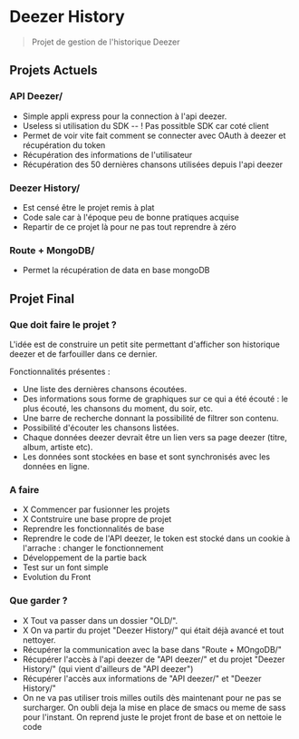 Deezer History
===============

> Projet de gestion de l'historique Deezer  


Projets Actuels
---------------

### API Deezer/

 - Simple appli express pour la connection à l'api deezer.
 - Useless si utilisation du SDK -- ! Pas possitble SDK car coté client
 - Permet de voir vite fait comment se connecter avec OAuth à deezer et récupération du token
 - Récupération des informations de l'utilisateur
 - Récupération des 50 dernières chansons utilisées depuis l'api deezer

### Deezer History/  

 - Est censé être le projet remis à plat
 - Code sale car à l'époque peu de bonne pratiques acquise
 - Repartir de ce projet là pour ne pas tout reprendre à zéro


### Route + MongoDB/  

 - Permet la récupération de data en base mongoDB


Projet Final
------------

### Que doit faire le projet ?

L'idée est de construire un petit site permettant d'afficher son historique deezer et de farfouiller dans ce dernier.  
  
Fonctionnalités présentes : 
 - Une liste des dernières chansons écoutées.
 - Des informations sous forme de graphiques sur ce qui a été écouté : le plus écouté, les chansons du moment, du soir, etc.
 - Une barre de recherche donnant la possibilité de filtrer son contenu.
 - Possibilité d'écouter les chansons listées.
 - Chaque données deezer devrait être un lien vers sa page deezer (titre, album, artiste etc).
 - Les données sont stockées en base et sont synchronisés avec les données en ligne.


### A faire

 - X Commencer par fusionner les projets
 - X Contstruire une base propre de projet
 - Reprendre les fonctionnalités de base
 - Reprendre le code de l'API deezer, le token est stocké dans un cookie à l'arrache : changer le fonctionnement
 - Développement de la partie back
 - Test sur un font simple
 - Evolution du Front


### Que garder ?

 - X Tout va passer dans un dossier "OLD/".  
 - X On va partir du projet "Deezer History/" qui était déjà avancé et tout nettoyer.  
 - Récupérer la communication avec la base dans "Route + MOngoDB/"  
 - Récupérer l'accès à l'api deezer de "API deezer/" et du projet "Deezer History/" (qui vient d'ailleurs de "API deezer")
 - Récupérer l'accès aux informations de "API deezer/" et "Deezer History/"
 - On ne va pas utiliser trois milles outils dès maintenant pour ne pas se surcharger. On oubli deja la mise en place de smacs ou meme de sass pour l'instant. On reprend juste le projet front de base et on nettoie le code